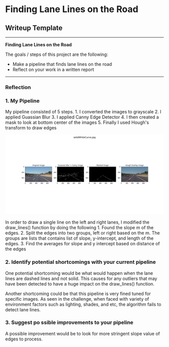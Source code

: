 # **Finding Lane Lines on the Road** 

## Writeup Template

---

**Finding Lane Lines on the Road**

The goals / steps of this project are the following:
* Make a pipeline that finds lane lines on the road
* Reflect on your work in a written report

---

### Reflection

### 1. My Pipeline

My pipeline consisted of 5 steps. 
    1. I converted the images to grayscale
    2. I applied Guassian Blur
    3. I applied Canny Edge Detector
    4. I then created a mask to look at bottom center of the images
    5. Finally I used Hough's transform to draw edges

![alt text](test_images_output/solidWhiteCurve.jpg)

In order to draw a single line on the left and right lanes, I modified the draw_lines() function by doing the following
    1. Found the slope m of the edges.
    2. Split the edges into two groups, left or right based on the m. The groups are lists that contains list of slope, y-intercept, and length of the edges.
    3. Find the averages for slope and y intercept based on distance of the edges 


### 2. Identify potential shortcomings with your current pipeline


One potential shortcoming would be what would happen when the lane lines are dashed lines and not solid. This causes for any outliers that may have been detected to have a huge impact on the draw_lines() function. 

Another shortcoming could be that this pipeline is very fined tuned for specific images. As seen in the challenge, when faced with variety of environment factors such as lighting, shades, and etc, the algorithm fails to detect lane lines.


### 3. Suggest po ssible improvements to your pipeline

A possible improvement would be to look for more stringent slope value of edges to process. 


